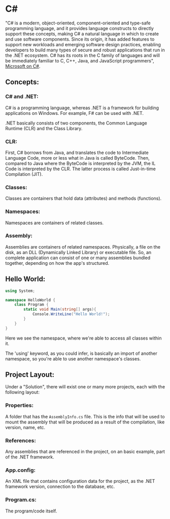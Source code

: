 # C#

"C# is a modern, object-oriented, component-oriented and type-safe programming language, and it provides language constructs to directly support these concepts, making C# a natural language in which to create and use software components. Since its origin, it has added features to support new workloads and emerging software design practices, enabling developers to build many types of secure and robust applications that run in the .NET ecosystem. C# has its roots in the C family of languages and will be immediately familiar to C, C++, Java, and JavaScript programmers", [Microsoft on C#](https://docs.microsoft.com/en-us/dotnet/csharp/tour-of-csharp/).

## Concepts:

### C# and .NET:

C# is a programming language, whereas .NET is a framework for building applications on Windows. For example, F# can be used with .NET.

.NET basically consists of two components, the Common Language Runtime (CLR) and the Class Library.

### CLR:

First, C# borrows from Java, and translates the code to Intermediate Language Code, more or less what in Java is called ByteCode. Then, compared to Java where the ByteCode is interpreted by the JVM, the IL Code is interpreted by the CLR. The latter process is called Just-in-time Compilation (JIT).

### Classes:

Classes are containers that hold data (attributes) and methods (functions).

### Namespaces:

Namespaces are containers of related classes.

### Assembly:

Assemblies are containers of related namespaces. Physically, a file on the disk, as an DLL (Dynamically Linked Library) or executable file. So, an complete application can consist of one or many assemblies bundled together, depending on how the app's structured.

## Hello World:

```C#
using System;

namespace HelloWorld {
    class Program {
        static void Main(string[] args){
            Console.WriteLine("Hello World!");
        }
    }
}
```

Here we see the namespace, where we're able to access all classes within it.

The 'using' keyword, as you could infer, is basically an import of another namespace, so you're able to use another namespace's classes.

## Project Layout:

Under a "Solution", there will exist one or many more projects, each with the following layout:

### Properties:

A folder that has the `AssemblyInfo.cs` file. This is the info that will be used to mount the assembly that will be produced as a result of the compilation, like version, name, etc.

### References:

Any assemblies that are referenced in the project, on an basic example, part of the .NET framework.

### App.config:

An XML file that contains configuration data for the project, as the .NET framework version, connection to the database, etc.

### Program.cs:

The program/code itself.